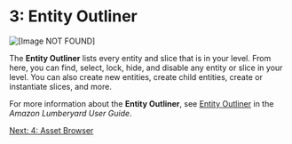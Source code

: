 # 3: Entity Outliner<a name="understanding-entity-outliner"></a>

![\[Image NOT FOUND\]](http://docs.aws.amazon.com/lumberyard/latest/gettingstartedguide/images/understanding-entity-outliner.png)

The **Entity Outliner** lists every entity and slice that is in your level\. From here, you can find, select, lock, hide, and disable any entity or slice in your level\. You can also create new entities, create child entities, create or instantiate slices, and more\.

For more information about the **Entity Outliner**, see [Entity Outliner](http://docs.aws.amazon.com/lumberyard/latest/userguide/component-entity-outliner.html) in the *Amazon Lumberyard User Guide*\.

[Next: 4: Asset Browser](understanding-asset-browser.md)